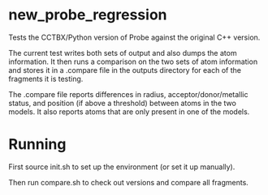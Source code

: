 # new_probe_regression

Tests the CCTBX/Python version of Probe against the original C++ version.

The current test writes both sets of output and also dumps the atom
information.  It then runs a comparison on the two sets of atom information
and stores it in a .compare file in the outputs directory for each of
the fragments it is testing.

The .compare file reports differences in radius, acceptor/donor/metallic
status, and position (if above a threshold) between atoms in the two models.
It also reports atoms that are only present in one of the models.

# Running

First source init.sh to set up the environment (or set it up manually).

Then run compare.sh to check out versions and compare all fragments.

